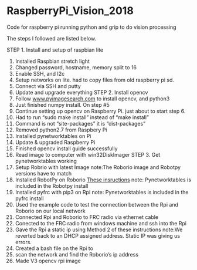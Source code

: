 # RaspberryPi_Vision_2018
Code for raspberry pi running python and grip to do vision processing

The steps I followed are listed below.


STEP 1. Install and setup of raspbian lite
1. Installed Raspbian stretch light
2. Changed password, hostname, memory split to 16
3. Enable SSH, and I2c
4. Setup networks on lite. had to copy files from old raspberry pi sd. 
5. Connect via SSH and putty
6. Update and upgrade everything
STEP 2. Install opencv
7. Follow  www.pyimagesearch.com to install opencv, and python3
8.  Just finished numpy install. On step #5
9. Continue setting up opencv on Raspberry Pi. just about to start step 6. 
10. Had to run “sudo make install” instead of “make install”
11. Command is not “site-packages” it is “dist-packages”
12. Removed python2.7 from Raspbery Pi
13. Installed pynetworktables on Pi
14. Update & upgraded Raspberry Pi
15. Finished opencv install guide successfully 
16. Read image to computer with win32DiskImager
STEP 3. Get pynetworktables working
17. Setup Robrio with latest Image  note:The Roborio image and Robotpy versions have to match
18. Installed RobotPy on Roborio [These insructions](http://robotpy.readthedocs.io/en/stable/install/robot.html#install-robotpy)    note: Pynetworktables is included in the Robotpy install
19. Installed pyfrc with pip3 on Rpi   note: Pynetworktables is included in the pyfrc install
20. Used the example code to test the connection between the Rpi and Roborio on our local network
21. Connected Rpi and Roborio to FRC radio via ethernet cable
22. Conected to the FRC radio from windows machine and ssh into the Rpi 
23. Gave the Rpi a static ip using Method 2 of these instructions note:We reverted back to an DHCP assigned address. Static IP was giving us errors.
24. Created a bash file on the Rpi to 
25. scan the network and find the Roborio’s ip address
26. Made V3 opencv rpi image
